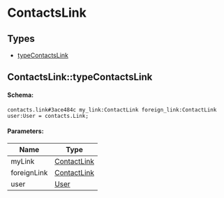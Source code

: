 # ContactsLink

## Types

* [typeContactsLink](#contactslinktypecontactslink)

## ContactsLink::typeContactsLink

#### Schema:

`contacts.link#3ace484c my_link:ContactLink foreign_link:ContactLink user:User = contacts.Link;`

#### Parameters:

|Name|Type|
|----|----|
|myLink|[ContactLink](contactlink.md)|
|foreignLink|[ContactLink](contactlink.md)|
|user|[User](user.md)|

